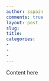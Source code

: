 ```yaml
---
author: sspain
comments: true
layout: post
slug: 
title: 
categories:
- 
- 
- 
---
```


Content here



